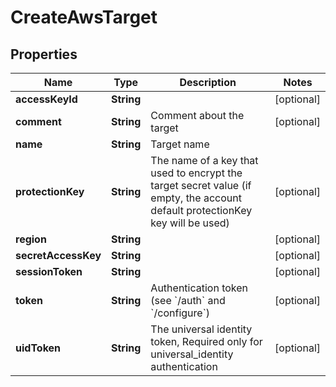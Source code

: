 

# CreateAwsTarget

## Properties

Name | Type | Description | Notes
------------ | ------------- | ------------- | -------------
**accessKeyId** | **String** |  |  [optional]
**comment** | **String** | Comment about the target |  [optional]
**name** | **String** | Target name | 
**protectionKey** | **String** | The name of a key that used to encrypt the target secret value (if empty, the account default protectionKey key will be used) |  [optional]
**region** | **String** |  |  [optional]
**secretAccessKey** | **String** |  |  [optional]
**sessionToken** | **String** |  |  [optional]
**token** | **String** | Authentication token (see &#x60;/auth&#x60; and &#x60;/configure&#x60;) |  [optional]
**uidToken** | **String** | The universal identity token, Required only for universal_identity authentication |  [optional]



